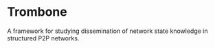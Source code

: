 # Trombone

A framework for studying dissemination of network state knowledge in structured P2P networks.